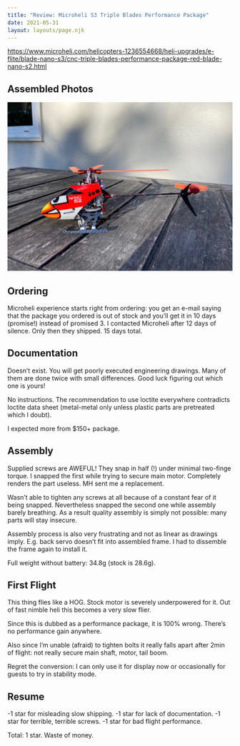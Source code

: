 ```yaml
---
title: "Review: Microheli S3 Triple Blades Performance Package"
date: 2021-05-31
layout: layouts/page.njk
---
```


https://www.microheli.com/helicopters-1236554668/heli-upgrades/e-flite/blade-nano-s3/cnc-triple-blades-performance-package-red-blade-nano-s2.html

## Assembled Photos

![Assembled Heli](/img/microheli_assembled.jpg)

## Ordering

Microheli experience starts right from ordering: you get an e-mail saying that the package you ordered is out of stock and you’ll get it in 10 days (promise!) instead of promised 3. I contacted Microheli after 12 days of silence. Only then they shipped. 15 days total.

## Documentation

Doesn’t exist. You will get poorly executed engineering drawings. Many of them are done twice with small differences. Good luck figuring out which one is yours!

No instructions. The recommendation to use loctite everywhere contradicts loctite data sheet (metal-metal only unless plastic parts are pretreated which I doubt).

I expected more from $150+ package. 

## Assembly

Supplied screws are AWEFUL! They snap in half (!) under minimal two-finge torque. I snapped the first while trying to secure main motor. Completely renders the part useless. MH sent me a replacement.

Wasn’t able to tighten any screws at all because of a constant fear of it being snapped. Nevertheless snapped the second one while assembly barely breathing. As a result quality assembly is simply not possible: many parts will stay insecure.

Assembly process is also very frustrating and not as linear as drawings imply. E.g. back servo doesn’t fit into assembled frame. I had to dissemble the frame again to install it.

Full weight without battery: 34.8g (stock is 28.6g).

## First Flight

This thing flies like a HOG. Stock motor is severely underpowered for it. Out of fast nimble heli this becomes a very slow flier.

Since this is dubbed as a performance package, it is 100% wrong. There’s no performance gain anywhere.

Also since I’m unable (afraid) to tighten bolts it really falls apart after 2min of flight: not really secure main shaft, motor, tail boom.

Regret the conversion: I can only use it for display now or occasionally for guests to try in stability mode.

## Resume

-1 star for misleading slow shipping.
-1 star for lack of documentation.
-1 star for terrible, terrible screws.
-1 star for bad flight performance.

Total: 1 star. Waste of money.
